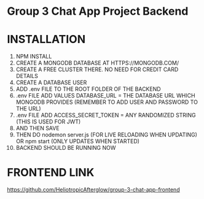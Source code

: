 # Group 3 Chat App Project Backend

# INSTALLATION

1. NPM INSTALL
2. CREATE A MONGODB DATABASE AT HTTPS://MONGODB.COM/
3. CREATE A FREE CLUSTER THERE. NO NEED FOR CREDIT CARD DETAILS
4. CREATE A DATABASE USER
5. ADD .env FILE TO THE ROOT FOLDER OF THE BACKEND
6. .env FILE ADD VALUES DATABASE_URL = THE DATABASE URL WHICH MONGODB PROVIDES (REMEMBER TO ADD USER AND PASSWORD TO THE URL)
7. .env FILE ADD ACCESS_SECRET_TOKEN = ANY RANDOMIZED STRING (THIS IS USED FOR JWT)
8. AND THEN SAVE
9. THEN DO nodemon server.js (FOR LIVE RELOADING WHEN UPDATING) OR npm start (ONLY UPDATES WHEN STARTED)
10. BACKEND SHOULD BE RUNNING NOW

# FRONTEND LINK
https://github.com/HeliotropicAfterglow/group-3-chat-app-frontend
